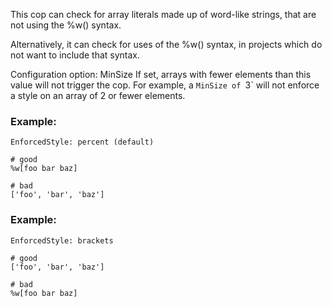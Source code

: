 This cop can check for array literals made up of word-like
strings, that are not using the %w() syntax.

Alternatively, it can check for uses of the %w() syntax, in projects
which do not want to include that syntax.

Configuration option: MinSize
If set, arrays with fewer elements than this value will not trigger the
cop. For example, a `MinSize of `3` will not enforce a style on an array
of 2 or fewer elements.

### Example:
    EnforcedStyle: percent (default)

    # good
    %w[foo bar baz]

    # bad
    ['foo', 'bar', 'baz']

### Example:
    EnforcedStyle: brackets

    # good
    ['foo', 'bar', 'baz']

    # bad
    %w[foo bar baz]